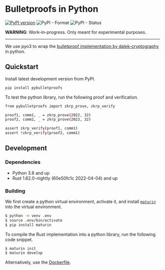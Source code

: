 # Bulletproofs in Python
[![PyPI version](https://badge.fury.io/py/pybulletproofs.svg)](https://badge.fury.io/py/pybulletproofs)
![PyPI - Format](https://img.shields.io/pypi/format/pybulletproofs)
![PyPI - Status](https://img.shields.io/pypi/status/pybulletproofs)

**WARNING**: Work-in-progress. Only meant for experimental purposes.

---

We use pyo3 to wrap the [bulletproof implementation by dalek-cryptography][bulletproofs]
in python.

## Quickstart
Install latest development version from PyPI.

```bash
pip install pybulletproofs
```

To test the python library, run the following proof and verification.

```bash
from pybulletproofs import zkrp_prove, zkrp_verify

proof1, comm1, _ = zkrp_prove(2022, 32)
proof2, comm2, _ = zkrp_prove(2023, 32)

assert zkrp_verify(proof1, comm1)
assert !zkrp_verify(proof2, comm1)
```

## Development

### Dependencies
- Python 3.8 and up
- Rust 1.62.0-nightly (60e50fc1c 2022-04-04) and up

### Building
We first create a python virtual environment, activate it, and install
[`maturin`][maturin] into the virtual environment.

```bash
$ python -m venv .env
$ source .env/bin/activate
$ pip install maturin
```

To compile the Rust implementation into a python library, run the following code snippet.

```bash
$ maturin init
$ maturin develop
```

Alternatively, use the [Dockerfile][dockerfile].


[bulletproofs]: https://github.com/dalek-cryptography/bulletproofs/blob/main/README.md
[dockerfile]: https://github.com/initc3/pybulletproofs/blob/main/Dockerfile
[maturin]: https://github.com/PyO3/maturin
